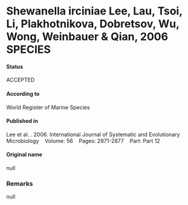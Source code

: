 # Shewanella irciniae Lee, Lau, Tsoi, Li, Plakhotnikova, Dobretsov, Wu, Wong, Weinbauer & Qian, 2006 SPECIES

#### Status
ACCEPTED

#### According to
World Register of Marine Species

#### Published in
Lee et al. . 2006. International Journal of Systematic and Evolutionary Microbiology    Volume: 56    Pages: 2871-2877    Part: Part 12

#### Original name
null

### Remarks
null